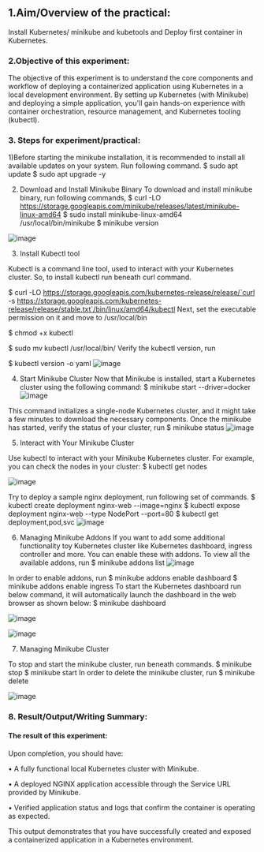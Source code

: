 ## 1.Aim/Overview of the practical: 
Install Kubernetes/ minikube and kubetools and Deploy first container in Kubernetes.
### 2.Objective of this experiment: 
The objective of this experiment is to understand the core components and workflow of deploying a containerized application using Kubernetes in a local development environment. By setting up Kubernetes (with Minikube) and deploying a simple application, you'll gain hands-on experience with container orchestration, resource management, and Kubernetes tooling (kubectl).
### 3. Steps for experiment/practical:

1)Before starting the minikube installation, it is recommended to install all available updates on your system. Run following command.
$ sudo apt update
$ sudo apt upgrade -y

2) Download and Install Minikube Binary
To download and install minikube binary, run following commands,
$ curl -LO https://storage.googleapis.com/minikube/releases/latest/minikube-linux-amd64
$ sudo install minikube-linux-amd64 /usr/local/bin/minikube
$ minikube version

![image](https://github.com/user-attachments/assets/3aeb27f7-c13c-4fa2-8e90-97b5a97f42f6)

 


3) Install Kubectl tool

Kubectl is a command line tool, used to interact with your Kubernetes cluster. So, to install kubectl run beneath curl command.

$ curl -LO https://storage.googleapis.com/kubernetes-release/release/`curl -s https://storage.googleapis.com/kubernetes-release/release/stable.txt`/bin/linux/amd64/kubectl
Next, set the executable permission on it and move to /usr/local/bin

$ chmod +x kubectl

$ sudo mv kubectl /usr/local/bin/
Verify the kubectl version, run

$  kubectl version -o yaml
![image](https://github.com/user-attachments/assets/1938875b-e703-43b5-a1b0-32dc169cc83c)

 

4) Start Minikube Cluster
Now that Minikube is installed, start a Kubernetes cluster using the following command:
$ minikube start --driver=docker
![image](https://github.com/user-attachments/assets/380ed36e-6bdd-4af1-b714-cab2132e6a29)
 

This command initializes a single-node Kubernetes cluster, and it might take a few minutes to download the necessary components.
Once the minikube has started, verify the status of your cluster, run
$ minikube status
![image](https://github.com/user-attachments/assets/fb841ab5-fcbd-4e17-9706-36c9cd9f70c1)
 

5) Interact with Your Minikube Cluster

Use kubectl to interact with your Minikube Kubernetes cluster. For example, you can check the nodes in your cluster:
$ kubectl get nodes

![image](https://github.com/user-attachments/assets/e2f395bd-e9b7-449b-b150-f9208fafb76a)


 
Try to deploy a sample nginx deployment, run following set of commands.
$ kubectl create deployment nginx-web --image=nginx
$ kubectl expose deployment nginx-web --type NodePort --port=80
$ kubectl get deployment,pod,svc
![image](https://github.com/user-attachments/assets/a07d93a9-c6c1-49df-b4b6-333473aeceee)
 

6) Managing Minikube Addons
If you want to add some additional functionality toy Kubernetes cluster like Kubernetes dashboard, ingress controller and more. You can enable these with addons. To view all the available addons, run
$ minikube addons list
![image](https://github.com/user-attachments/assets/b8b7212e-e5ac-4c20-8c86-f5f6656694bb)
 

In order to enable addons, run
$ minikube addons enable dashboard
$ minikube addons enable ingress
To start the Kubernetes dashboard run below command, it will automatically launch the dashboard in the web browser as shown below:
$ minikube dashboard
 
![image](https://github.com/user-attachments/assets/dafbf8f7-4960-489c-aaa3-c2eaf5ea10d7)

![image](https://github.com/user-attachments/assets/758320a6-5bb3-44f5-9602-f566c965c7d4)
 



7) Managing Minikube Cluster

To stop and start the minikube cluster, run beneath commands.
$ minikube stop
$ minikube start
In order to delete the minikube cluster, run
$ minikube delete
 
![image](https://github.com/user-attachments/assets/d9437c5b-ed37-4808-9ac9-9dfcf61c55cc)


### 8. Result/Output/Writing Summary:
#### The result of this experiment:
Upon completion, you should have:

•	A fully functional local Kubernetes cluster with Minikube.

•	A deployed NGINX application accessible through the Service URL provided by Minikube.

•	Verified application status and logs that confirm the container is operating as expected.

This output demonstrates that you have successfully created and exposed a containerized application in a Kubernetes environment.
